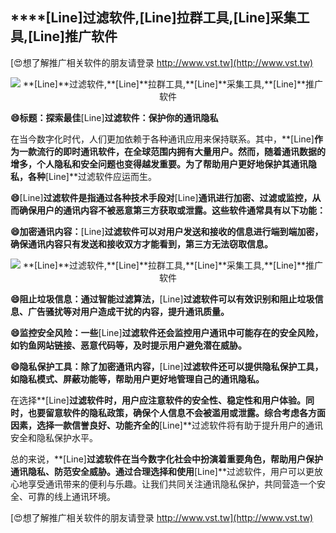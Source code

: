 ## ****[Line]**过滤软件,**[Line]**拉群工具,**[Line]**采集工具,**[Line]**推广软件**

[😍想了解推广相关软件的朋友请登录 http://www.vst.tw](http://www.vst.tw)

 <center><img src="https://vst.tw/MP4/tuiguang/png/0.png" alt="**[Line]**过滤软件,**[Line]**拉群工具,**[Line]**采集工具,**[Line]**推广软件"></center>

**😄标题：探索最佳**[Line]**过滤软件：保护你的通讯隐私**

在当今数字化时代，人们更加依赖于各种通讯应用来保持联系。其中，**[Line]**作为一款流行的即时通讯软件，在全球范围内拥有大量用户。然而，随着通讯数据的增多，个人隐私和安全问题也变得越发重要。为了帮助用户更好地保护其通讯隐私，各种**[Line]**过滤软件应运而生。

**😄**[Line]**过滤软件是指通过各种技术手段对**[Line]**通讯进行加密、过滤或监控，从而确保用户的通讯内容不被恶意第三方获取或泄露。这些软件通常具有以下功能：**

**😄加密通讯内容：**[Line]**过滤软件可以对用户发送和接收的信息进行端到端加密，确保通讯内容只有发送和接收双方才能看到，第三方无法窃取信息。**

 <center><img src="https://vst.tw/MP4/tuiguang/png/5.png" alt="**[Line]**过滤软件,**[Line]**拉群工具,**[Line]**采集工具,**[Line]**推广软件"></center>

**😄阻止垃圾信息：通过智能过滤算法，**[Line]**过滤软件可以有效识别和阻止垃圾信息、广告骚扰等对用户造成干扰的内容，提升通讯质量。**

**😄监控安全风险：一些**[Line]**过滤软件还会监控用户通讯中可能存在的安全风险，如钓鱼网站链接、恶意代码等，及时提示用户避免潜在威胁。**

**😄隐私保护工具：除了加密通讯内容，**[Line]**过滤软件还可以提供隐私保护工具，如隐私模式、屏蔽功能等，帮助用户更好地管理自己的通讯隐私。**

在选择**[Line]**过滤软件时，用户应注意软件的安全性、稳定性和用户体验。同时，也要留意软件的隐私政策，确保个人信息不会被滥用或泄露。综合考虑各方面因素，选择一款信誉良好、功能齐全的**[Line]**过滤软件将有助于提升用户的通讯安全和隐私保护水平。

总的来说，**[Line]**过滤软件在当今数字化社会中扮演着重要角色，帮助用户保护通讯隐私、防范安全威胁。通过合理选择和使用**[Line]**过滤软件，用户可以更放心地享受通讯带来的便利与乐趣。让我们共同关注通讯隐私保护，共同营造一个安全、可靠的线上通讯环境。

[😍想了解推广相关软件的朋友请登录 http://www.vst.tw](http://www.vst.tw)



